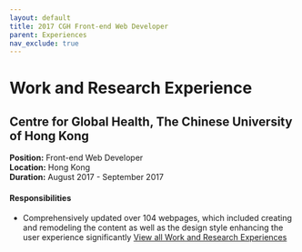 ```yaml
---
layout: default
title: 2017 CGH Front-end Web Developer
parent: Experiences
nav_exclude: true
---
```

# Work and Research Experience

## Centre for Global Health, The Chinese University of Hong Kong 
**Position:** Front-end Web Developer  
**Location:** Hong Kong  
**Duration:** August 2017 - September 2017

#### Responsibilities
*	Comprehensively updated over 104 webpages, which included creating and remodeling the content as well as the design style enhancing the user experience significantly
[View all Work and Research Experiences](https://muditchaudhary.github.io/docs/experiences/)